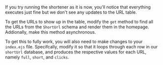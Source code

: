 <!--title={Getting URLs from the Database.}-->

If you try running the shortener as it is now, you'll notice that everything executes just fine but we don't see any updates to the URL table.

To get the URLs to show up in the table, modify the `get` method to find all the URLs from the `ShortUrl` schema and render them in the homepage. Addionally, make this method asynchronous.

To get this to fully work, you will also need to make changes to your `index.ejs` file. Specifcally, modify it so that it loops through each row in our `shortUrl` database, and produces the respective values for each URL,   namely `full`, `short`, and `clicks`.